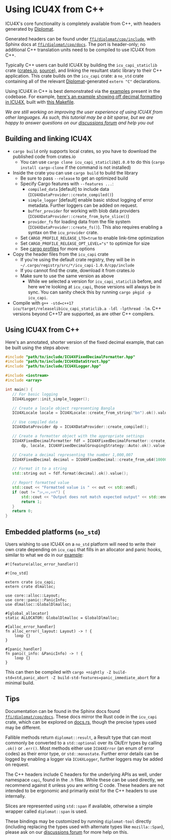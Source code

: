 # Using ICU4X from C++

ICU4X's core functionality is completely available from C++, with headers generated by [Diplomat].

Generated headers can be found under [`ffi/diplomat/cpp/include`], with Sphinx docs at [`ffi/diplomat/cpp/docs`]. The port is header-only; no additional C++ translation units need to be compiled to use ICU4X from C++.

Typically C++ users can build ICU4X by building the `icu_capi_staticlib` crate ([crates.io][staticlib-crates], [source][staticlib-source]), and linking the resultant static library to their C++ application. This crate builds on the `icu_capi` crate: a `no_std` crate containing all of the relevant [Diplomat]-generated `extern "C"` declarations.

Using ICU4X in C++ is best demonstrated via the [examples] present in the codebase. For example, [here's an example showing off decimal formatting in ICU4X][decimal-example-code], built with [this Makefile][decimal-example-makefile].

_We are still working on improving the user experience of using ICU4X from other languages. As such, this tutorial may be a bit sparse, but we are happy to answer questions on our [discussions forum] and help you out_

## Building and linking ICU4X

- `cargo build` only supports local crates, so you have to download the published code from crates.io
    - You can use `cargo clone icu_capi_staticlib@1.0.0` to do this (`cargo install cargo-clone` if the command is not installed)
- Inside the crate you can use `cargo build` to build the library
    - Be sure to pass `--release` to get an optimized build
    - Specify Cargo features with `--features ...`:
        - `compiled_data` \[default\] to include data (`ICU4XDataProvider::create_compiled()`)
        - `simple_logger` \[default\] enable basic stdout logging of error metadata. Further loggers can be added on request.
        - `buffer_provider` for working with blob data providers (`ICU4XDataProvider::create_from_byte_slice()`)
        - `provider_fs` for loading data from the file system (`ICU4XDataProvider::create_fs()`). This also requires enabling a syntax on the `icu_provider` crate.
    - Set `CARGO_PROFILE_RELEASE_LTO=true` to enable link-time optimization
    - Set `CARGO_PROFILE_RELEASE_OPT_LEVEL="s"` to optimize for size
    - See [cargo profiles](cargo-profiles) for more options
 - Copy the header files from the `icu_capi` crate
    - If you're using the default crate registry, they will be in `~/.cargo/registry/src/*/icu_capi-1.0.0/cpp/include`
    - If you cannot find the crate, download it from crates.io
    - Make sure to use the same version as above
        - While we selected a version for `icu_capi_staticlib` before, and here we're looking at `icu_capi`, those versions will always be in sync. You can sanity check this by running `cargo pkgid -p icu_capi`.
 - Compile with `g++ -std=c++17 icu/target/releaselibicu_capi_staticlib.a -ldl -lpthread -lm`. C++ versions beyond C++17 are supported, as are other C++ compilers.

## Using ICU4X from C++
Here's an annotated, shorter version of the fixed decimal example, that can be built using the steps above:

 ```cpp
#include "path/to/include/ICU4XFixedDecimalFormatter.hpp"
#include "path/to/include/ICU4XDataStruct.hpp"
#include "path/to/include/ICU4XLogger.hpp"

#include <iostream>
#include <array>

int main() {
    // For basic logging
    ICU4XLogger::init_simple_logger();

    // Create a locale object representing Bangla
    ICU4XLocale locale = ICU4XLocale::create_from_string("bn").ok().value();

    // Use compiled data
    ICU4XDataProvider dp = ICU4XDataProvider::create_compiled();

    // Create a formatter object with the appropriate settings
    ICU4XFixedDecimalFormatter fdf = ICU4XFixedDecimalFormatter::create_with_grouping_strategy(
        dp, locale, ICU4XFixedDecimalGroupingStrategy::Auto).ok().value();

    // Create a decimal representing the number 1,000,007
    ICU4XFixedDecimal decimal = ICU4XFixedDecimal::create_from_u64(1000007);

    // Format it to a string
    std::string out = fdf.format(decimal).ok().value();

    // Report formatted value
    std::cout << "Formatted value is " << out << std::endl;
    if (out != "১০,০০,০০৭") {
        std::cout << "Output does not match expected output" << std::endl;
        return 1;
    }
    return 0;
}
```

## Embedded platforms (`no_std`)

Users wishing to use ICU4X on a `no_std` platform will need to write their own crate depending on `icu_capi` that fills in an allocator and panic hooks, similar to what we do in our [example](https://github.com/unicode-org/icu4x/blob/main/ffi/diplomat/c/examples/fixeddecimal_tiny/icu_capi_staticlib_tiny/src/lib.rs):

```rust,compile_fail
#![feature(alloc_error_handler)]

#![no_std]

extern crate icu_capi;
extern crate dlmalloc;

use core::alloc::Layout;
use core::panic::PanicInfo;
use dlmalloc::GlobalDlmalloc;

#[global_allocator]
static ALLOCATOR: GlobalDlmalloc = GlobalDlmalloc;

#[alloc_error_handler]
fn alloc_error(_layout: Layout) -> ! {
    loop {}
}

#[panic_handler]
fn panic(_info: &PanicInfo) -> ! {
    loop {}
}
```

This can then be compiled with `cargo +nightly -Z build-std=std,panic_abort -Z build-std-features=panic_immediate_abort` for a minimal build.

## Tips

Documentation can be found in the Sphinx docs found [`ffi/diplomat/cpp/docs`]. These docs mirror the Rust code in the `icu_capi` crate, which can be explored on [docs.rs][rust-docs], though the precise types used may be different.

Fallible methods return `diplomat::result`, a Result type that can most commonly be converted to a `std::optional` over its Ok/Err types by calling `.ok()` or `.err()`. Most methods either use `ICU4XError` (an enum of error codes) as their error type, or `std::monostate`. Further error details can be logged by enabling a logger via `ICU4XLogger`, further loggers may be added on request.

The C++ headers include C headers for the underlying APIs as well, under namespace `capi`, found in the `.h` files. While these can be used directly, we recommend against it unless you are writing C code. These headers are not intended to be ergonomic and primarily exist for the C++ headers to use internally.

Slices are represented using `std::span` if available, otherwise a simple wrapper called `diplomat::span` is used.

These bindings may be customized by running `diplomat-tool` directly (including replacing the types used with alternate types like `mozilla::Span`), please ask on our [discussions forum] for more help on this.


 [discussions forum]: https://github.com/unicode-org/icu4x/discussions
 [Diplomat]: https://github.com/rust-diplomat/diplomat
 [staticlib-crates]: https://crates.io/crates/icu_capi_staticlib
 [staticlib-source]: https://github.com/unicode-org/icu4x/tree/main/ffi/capi_staticlib
 [freertos port]: https://github.com/unicode-org/icu4x/blob/main/ffi/freertos/src/lib.rs
 [examples]: https://github.com/unicode-org/icu4x/blob/main/ffi/diplomat/cpp/examples/
 [decimal-example-code]: https://github.com/unicode-org/icu4x/blob/main/ffi/diplomat/cpp/examples/fixeddecimal/test.cpp
 [decimal-example-makefile]: https://github.com/unicode-org/icu4x/blob/main/ffi/diplomat/cpp/examples/fixeddecimal/Makefile
 [`ffi/diplomat/cpp/include`]: https://github.com/unicode-org/icu4x/tree/main/ffi/diplomat/cpp/include
 [`ffi/diplomat/cpp/docs`]: https://github.com/unicode-org/icu4x/tree/main/ffi/diplomat/cpp/docs
 [rust-docs]: https://docs.rs/icu_capi/latest/icu_capi/
 [cargo-profiles]: https://doc.rust-lang.org/cargo/reference/profiles.html
